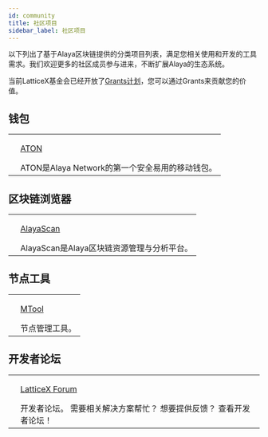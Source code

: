 ```yaml
---
id: community
title: 社区项目
sidebar_label: 社区项目
---
```


以下列出了基于Alaya区块链提供的分类项目列表，满足您相关使用和开发的工具需求。我们欢迎更多的社区成员参与进来，不断扩展Alaya的生态系统。

当前LatticeX基金会已经开放了[Grants计划](https://latticex.foundation/grants)，您可以通过Grants来贡献您的价值。

## 钱包
<table class="commmunity-table">
    <tr>
        <td><img alt="" src="/alaya-devdocs/img/ATON_logo.svg"></td>
        <td>
            <p class="color"><a target="_blank" href="/alaya-devdocs/zh-CN/ATON-user-manual">ATON</a></p>
            ATON是Alaya Network的第一个安全易用的移动钱包。
        </td>
    </tr>
</table>

## 区块链浏览器
<table class="commmunity-table">
    <tr>
        <td><img alt="" src="/alaya-devdocs/img/AlayaScan.svg"></td>
        <td>
            <p class="color"><a target="_blank" href="http://192.168.9.190:20000/">AlayaScan</a></p>
            AlayaScan是Alaya区块链资源管理与分析平台。
        </td>
    </tr>
</table>

## 节点工具
<table class="commmunity-table">
    <tr>
        <td><img alt="" src="/alaya-devdocs/img/MTool_logo.svg"></td>
        <td>
            <p class="color"><a target="_blank" href="http://47.91.153.183/mtool/mtool-setup/0.11.0/mtool-setup.exe">MTool</a></p>
            节点管理工具。
        </td>
    </tr>
</table>

## 开发者论坛
<table class="commmunity-table">
    <tr>
        <td><img alt="" src="/alaya-devdocs/img/latticexforumlogo.svg"></td>
        <td>
            <p class="color"><a target="_blank" href="https://forum.latticex.foundation/">LatticeX Forum</a></p>
            开发者论坛。 需要相关解决方案帮忙？ 想要提供反馈？ 查看开发者论坛！
        </td>
    </tr>
</table>